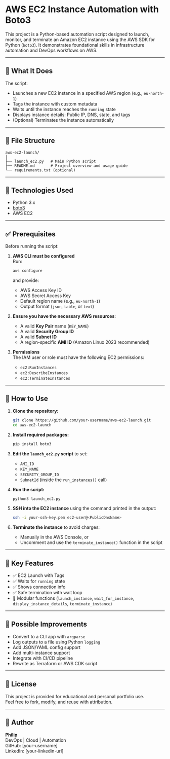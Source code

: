 # AWS EC2 Instance Automation with Boto3

This project is a Python-based automation script designed to launch, monitor, and terminate an Amazon EC2 instance using the AWS SDK for Python (`boto3`). It demonstrates foundational skills in infrastructure automation and DevOps workflows on AWS.

---

## 🚀 What It Does

The script:
- Launches a new EC2 instance in a specified AWS region (e.g., `eu-north-1`)
- Tags the instance with custom metadata
- Waits until the instance reaches the `running` state
- Displays instance details: Public IP, DNS, state, and tags
- (Optional) Terminates the instance automatically

---

## 📁 File Structure

```
aws-ec2-launch/
│
├── launch_ec2.py   # Main Python script
├── README.md       # Project overview and usage guide
└── requirements.txt (optional)
```

---

## 🧰 Technologies Used

- Python 3.x
- [boto3](https://boto3.amazonaws.com/v1/documentation/api/latest/index.html)
- AWS EC2

---

## ✅ Prerequisites

Before running the script:

1. **AWS CLI must be configured**  
   Run:
   ```bash
   aws configure
   ```
   and provide:
   - AWS Access Key ID
   - AWS Secret Access Key
   - Default region name (e.g., `eu-north-1`)
   - Output format (`json`, `table`, or `text`)

2. **Ensure you have the necessary AWS resources**:
   - A valid **Key Pair** name (`KEY_NAME`)
   - A valid **Security Group ID**
   - A valid **Subnet ID**
   - A region-specific **AMI ID** (Amazon Linux 2023 recommended)

3. **Permissions**  
   The IAM user or role must have the following EC2 permissions:
   - `ec2:RunInstances`
   - `ec2:DescribeInstances`
   - `ec2:TerminateInstances`

---

## 🧪 How to Use

1. **Clone the repository:**
   ```bash
   git clone https://github.com/your-username/aws-ec2-launch.git
   cd aws-ec2-launch
   ```

2. **Install required packages:**
   ```bash
   pip install boto3
   ```

3. **Edit the `launch_ec2.py` script** to set:
   - `AMI_ID`
   - `KEY_NAME`
   - `SECURITY_GROUP_ID`
   - `SubnetId` (inside the `run_instances()` call)

4. **Run the script:**
   ```bash
   python3 launch_ec2.py
   ```

5. **SSH into the EC2 instance** using the command printed in the output:
   ```bash
   ssh -i your-ssh-key.pem ec2-user@<PublicDnsName>
   ```

6. **Terminate the instance** to avoid charges:
   - Manually in the AWS Console, or
   - Uncomment and use the `terminate_instance()` function in the script

---

## 🔑 Key Features

- ✅ EC2 Launch with Tags
- ✅ Waits for `running` state
- ✅ Shows connection info
- ✅ Safe termination with wait loop
- 🔄 Modular functions (`launch_instance`, `wait_for_instance`, `display_instance_details`, `terminate_instance`)

---

## 🚧 Possible Improvements

- Convert to a CLI app with `argparse`
- Log outputs to a file using Python `logging`
- Add JSON/YAML config support
- Add multi-instance support
- Integrate with CI/CD pipeline
- Rewrite as Terraform or AWS CDK script

---

## 📄 License

This project is provided for educational and personal portfolio use.  
Feel free to fork, modify, and reuse with attribution.

---

## 👤 Author

**Philip**  
DevOps | Cloud | Automation  
GitHub: [your-username]  
LinkedIn: [your-linkedin-url]
